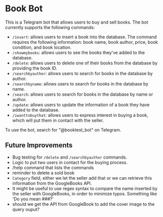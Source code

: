 # Book Bot

This is a Telegram bot that allows users to buy and sell books. The bot currently supports the following commands:

- `/insert`: allows users to insert a book into the database. The command requires the following information: book name, book author, price, book condition, and book location.
- `/showmybooks`: allows users to see the books they've added to the database.
- `/delete`: allows users to delete one of their books from the database by providing the book ID.
- `/searchbyauthor`: allows users to search for books in the database by author.
- `/searchbyname`: allows users to search for books in the database by name.
- `/search`: allows users to search for books in the database by name or author.
- `/update`: allows users to update the information of a book they have added to the database.
- `/iwanttobuythat`: allows users to express interest in buying a book, which will put them in contact with the seller.

To use the bot, search for "@booktest_bot" on Telegram.

## Future Improvements

- Bug testing for `/delete` and `/searchbyauthor` commands.
- Logic to put two users in contact for the buying process.
- /help command that lists the commands
- reminder to delete a sold book
- `Category` field, either we let the seller add that or we can retrieve this information from the GoogleBooks API.
- It might be useful to use regex syntax to compare the name inserted by the seller with GoogleBooks, in order to minimize typos. Something like 'Do you mean ###?'
- should we get the API from GoogleBook to add the cover image to the query ouput?
